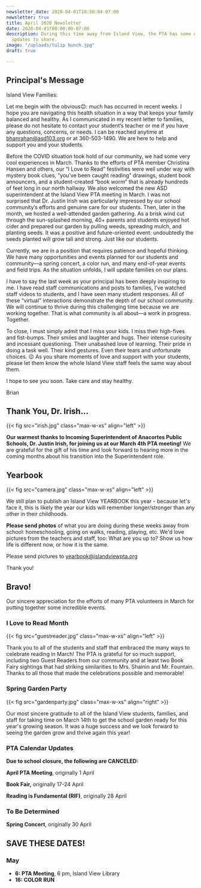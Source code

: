 ```yaml
---
newsletter_date: 2020-04-01T10:50:04-07:00
newsletter: true
title: April 2020 Newsletter
date: 2020-04-01T00:00:00-07:00
description: During this time away from Island View, the PTA has some quick news &
  updates to share.
image: "/uploads/tulip bunch.jpg"
draft: true

---
```

## Principal's Message

Island View Families:

Let me begin with the obvious😊: much has occurred in recent weeks. I hope you are navigating this health situation in a way that keeps your family balanced and healthy. As I communicated in my recent letter to families, please do not hesitate to contact your student’s teacher or me if you have any questions, concerns, or needs. I can be reached anytime at [bhanrahan@asd103.org](mailto:bhanrahan@asd103.org) or at 360-503-1490. We are here to help and support you and your students.

Before the COVID situation took hold of our community, we had some very cool experiences in March. Thanks to the efforts of PTA member Christina Hansen and others, our “I Love to Read” festivities were well under way with mystery book clues, “you’ve been caught reading” drawings, student book announcers, and a student-created “book worm” that is already hundreds of feet long in our north hallway. We also welcomed the new ASD superintendent at the Island View PTA meeting in March. I was not surprised that Dr. Justin Irish was particularly impressed by our school community’s efforts and genuine care for our students. Then, later in the month, we hosted a well-attended garden gathering. As a brisk wind cut through the sun-splashed morning, 40+ parents and students enjoyed hot cider and prepared our garden by pulling weeds, spreading mulch, and planting seeds. It was a positive and future-oriented event: undoubtedly the seeds planted will grow tall and strong. Just like our students.

Currently, we are in a position that requires patience and hopeful thinking. We have many opportunities and events planned for our students and community—a spring concert, a color run, and many end-of-year events and field trips. As the situation unfolds, I will update families on our plans.

I have to say the last week as your principal has been deeply inspiring to me. I have read staff communications and posts to families, I’ve watched staff videos to students, and I have seen many student responses. All of these “virtual” interactions demonstrate the depth of our school community. We will continue to thrive during this challenging time because we are working together. That is what community is all about—a work in progress. Together.

To close, I must simply admit that I miss your kids. I miss their high-fives and fist-bumps. Their smiles and laughter and hugs. Their intense curiosity and incessant questioning. Their unabashed love of learning. Their pride in doing a task well. Their kind gestures. Even their tears and unfortunate choices. 😉 As you share moments of love and support with your students, please let them know the whole Island View staff feels the same way about them.

I hope to see you soon. Take care and stay healthy.

Brian

## Thank You, Dr. Irish...

{{< fig src="irish.jpg" class="max-w-xs" align="left" >}}

**Our warmest thanks to Incoming Superintendent of Anacortes Public Schools, Dr. Justin Irish, for joining us at our March 4th PTA meeting!** We are grateful for the gift of his time and look forward to hearing more in the coming months about his transition into the Superintendent role.

## Yearbook

{{< fig src="camera.jpg" class="max-w-xs" align="left" >}}

We still plan to publish an Island View YEARBOOK this year - because let's face it, this is likely the year our kids will remember longer/stronger than any other in their childhoods.

**Please send photos** of what you are doing during these weeks away from school: homeschooling, going on walks, reading, playing, etc. We'd love pictures from the teachers and staff, too: What are you up to? Show us how life is different now, or how it is the same.

Please send pictures to [yearbook@islandviewpta.org](mailto:yearbook@islandviewpta.org)

Thank you!

## Bravo!

Our sincere appreciation for the efforts of many PTA volunteers in March for putting together some incredible events.

### I Love to Read Month

{{< fig src="guestreader.jpg" class="max-w-xs" align="left" >}}

Thank you to all of the students and staff that embraced the many ways to celebrate reading in March! The PTA is grateful for so much support, including two Guest Readers from our community and at least two Book Fairy sightings that had striking similarities to Mrs. Shainin and Mr. Fountain.  Thanks to all those that made the celebrations possible and memorable!

### Spring Garden Party

{{< fig src="gardenparty.jpg" class="max-w-xs" align="right" >}}

Our most sincere gratitude to all of the Island View students, families, and staff for taking time on March 14th to get the school garden ready for this year's growing season. It was a huge success and we look forward to seeing the garden grow and thrive again this year!

### PTA Calendar Updates

**Due to school closure, the following are CANCELED:**

**April PTA Meeting**, originally 1 April

**Book Fair,** originally 17-24 April

**Reading is Fundamental (RIF)**, originally 28 April

### To Be Determined

**Spring Concert**, originally 30 April

## SAVE THESE DATES!

### May

* **6:       PTA Meeting**, 6 pm, Island View Library
* **16:     COLOR RUN**
